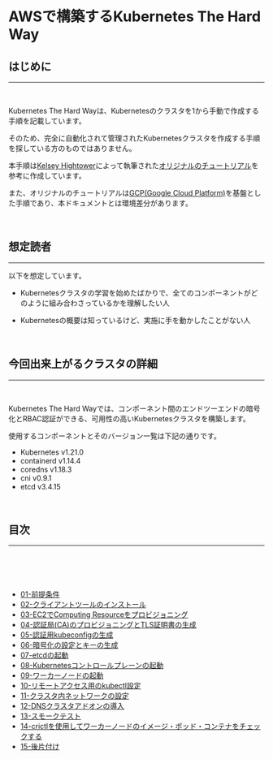 # AWSで構築するKubernetes The Hard Way

## **はじめに**
---

<br>

Kubernetes The Hard Wayは、Kubernetesのクラスタを1から手動で作成する手順を記載しています。

そのため、完全に自動化されて管理されたKubernetesクラスタを作成する手順を探している方のものではありません。

本手順は[Kelsey Hightower](https://github.com/kelseyhightower)によって執筆された[オリジナルのチュートリアル](https://github.com/kelseyhightower/kubernetes-the-hard-way)を参考に作成しています。

また、オリジナルのチュートリアルは[GCP(Google Cloud Platform)](https://cloud.google.com/docs/overview?hl=ja)を基盤とした手順であり、本ドキュメントとは環境差分があります。

<br>

## **想定読者**
---
以下を想定しています。
- Kubernetesクラスタの学習を始めたばかりで、全てのコンポーネントがどのように組み合わさっているかを理解したい人

- Kubernetesの概要は知っているけど、実施に手を動かしたことがない人

<br>

## **今回出来上がるクラスタの詳細**
---

<br>

Kubernetes The Hard Wayでは、コンポーネント間のエンドツーエンドの暗号化とRBAC認証ができる、可用性の高いKubernetesクラスタを構築します。

使用するコンポーネントとそのバージョン一覧は下記の通りです。

- Kubernetes v1.21.0
- containerd v1.14.4
- coredns v1.18.3
- cni v0.9.1
- etcd v3.4.15

<br>

## **目次**
---

<br>

<nav>　
    <ul>　　
        <li><a href=https://github.com/takei-ryuichi/Kubernetes-The-Hard-Way-AWS-/blob/main/docs/01-prerequisites.md target=”_blank”>01-前提条件</a>
        <li><a href=https://github.com/takei-ryuichi/Kubernetes-The-Hard-Way-AWS-/blob/main/docs/02-client-tools.md target=”_blank”>02-クライアントツールのインストール</a>
        <li><a href=https://github.com/takei-ryuichi/Kubernetes-The-Hard-Way-AWS-/blob/main/docs/03-compute-resource.md target=”_blank”>03-EC2でComputing Resourceをプロビジョニング</a>
        <li><a href= target=”_blank”>04-認証局(CA)のプロビジョニングとTLS証明書の生成</a>
        <li><a href= target=”_blank”>05-認証用kubeconfigの生成</a>
        <li><a href= target=”_blank”>06-暗号化の設定とキーの生成</a>
        <li><a href= target=”_blank”>07-etcdの起動</a>
        <li><a href= target=”_blank”>08-Kubernetesコントロールプレーンの起動</a>
        <li><a href= target=”_blank”>09-ワーカーノードの起動</a>
        <li><a href= target=”_blank”>10-リモートアクセス用のkubectl設定</a>
        <li><a href= target=”_blank”>11-クラスタ内ネットワークの設定</a>
        <li><a href= target=”_blank”>12-DNSクラスタアドオンの導入</a>
        <li><a href= target=”_blank”>13-スモークテスト</a>
        <li><a href= target=”_blank”>14-crictlを使用してワーカーノードのイメージ・ポッド・コンテナをチェックする</a>
        <li><a href=15-後片付け.html target=”_blank”>15-後片付け</a>
    </ul>
</nav>
